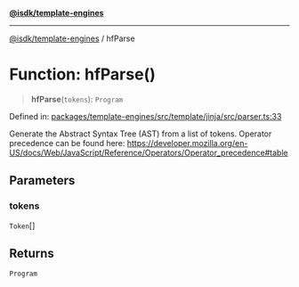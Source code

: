 [**@isdk/template-engines**](../README.md)

***

[@isdk/template-engines](../globals.md) / hfParse

# Function: hfParse()

> **hfParse**(`tokens`): `Program`

Defined in: [packages/template-engines/src/template/jinja/src/parser.ts:33](https://github.com/isdk/template-engines.js/blob/0980ec51236148c4fd76db6d69dc25b1172476d4/src/template/jinja/src/parser.ts#L33)

Generate the Abstract Syntax Tree (AST) from a list of tokens.
Operator precedence can be found here: https://developer.mozilla.org/en-US/docs/Web/JavaScript/Reference/Operators/Operator_precedence#table

## Parameters

### tokens

`Token`[]

## Returns

`Program`
